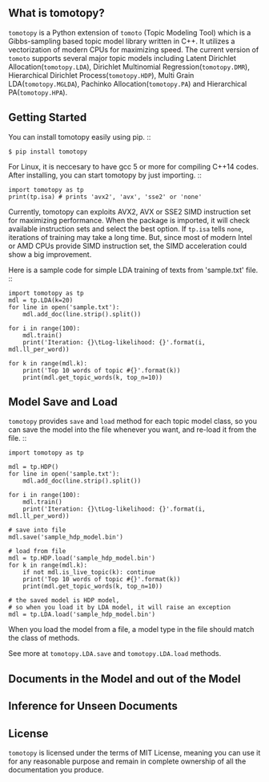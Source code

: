 What is tomotopy?
------------------
`tomotopy` is a Python extension of `tomoto` (Topic Modeling Tool) which is a Gibbs-sampling based topic model library written in C++.
It utilizes a vectorization of modern CPUs for maximizing speed. 
The current version of `tomoto` supports several major topic models including 
Latent Dirichlet Allocation(`tomotopy.LDA`), Dirichlet Multinomial Regression(`tomotopy.DMR`),
Hierarchical Dirichlet Process(`tomotopy.HDP`), Multi Grain LDA(`tomotopy.MGLDA`), 
Pachinko Allocation(`tomotopy.PA`) and Hierarchical PA(`tomotopy.HPA`).

Getting Started
---------------
You can install tomotopy easily using pip.
::

    $ pip install tomotopy

For Linux, it is neccesary to have gcc 5 or more for compiling C++14 codes.
After installing, you can start tomotopy by just importing.
::

    import tomotopy as tp
    print(tp.isa) # prints 'avx2', 'avx', 'sse2' or 'none'

Currently, tomotopy can exploits AVX2, AVX or SSE2 SIMD instruction set
for maximizing performance. When the package is imported, it will check available instruction sets and select the best option.
If `tp.isa` tells `none`, iterations of training may take a long time. 
But, since most of modern Intel or AMD CPUs provide SIMD instruction set, the SIMD acceleration could show a big improvement.

Here is a sample code for simple LDA training of texts from 'sample.txt' file.
::

    import tomotopy as tp
    mdl = tp.LDA(k=20)
    for line in open('sample.txt'):
        mdl.add_doc(line.strip().split())
    
    for i in range(100):
        mdl.train()
        print('Iteration: {}\tLog-likelihood: {}'.format(i, mdl.ll_per_word))
    
    for k in range(mdl.k):
        print('Top 10 words of topic #{}'.format(k))
        print(mdl.get_topic_words(k, top_n=10))

Model Save and Load
-------------------
`tomotopy` provides `save` and `load` method for each topic model class, 
so you can save the model into the file whenever you want, and re-load it from the file.
::

    import tomotopy as tp
    
    mdl = tp.HDP()
    for line in open('sample.txt'):
        mdl.add_doc(line.strip().split())
    
    for i in range(100):
        mdl.train()
        print('Iteration: {}\tLog-likelihood: {}'.format(i, mdl.ll_per_word))
    
    # save into file
    mdl.save('sample_hdp_model.bin')
    
    # load from file
    mdl = tp.HDP.load('sample_hdp_model.bin')
    for k in range(mdl.k):
        if not mdl.is_live_topic(k): continue
        print('Top 10 words of topic #{}'.format(k))
        print(mdl.get_topic_words(k, top_n=10))
    
    # the saved model is HDP model, 
    # so when you load it by LDA model, it will raise an exception
    mdl = tp.LDA.load('sample_hdp_model.bin')

When you load the model from a file, a model type in the file should match the class of methods.

See more at `tomotopy.LDA.save` and `tomotopy.LDA.load` methods.

Documents in the Model and out of the Model
-------------------------------------------

Inference for Unseen Documents
------------------------------

License
---------
`tomotopy` is licensed under the terms of MIT License, 
meaning you can use it for any reasonable purpose and remain in complete ownership of all the documentation you produce.